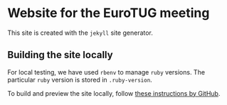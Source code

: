 # Website for the EuroTUG meeting

This site is created with the `jekyll` site generator.

## Building the site locally

For local testing, we have used `rbenv` to manage `ruby` versions. The particular `ruby` version is stored in `.ruby-version`.

To build and preview the site locally, follow [these instructions by GitHub](https://docs.github.com/en/pages/setting-up-a-github-pages-site-with-jekyll/testing-your-github-pages-site-locally-with-jekyll#building-your-site-locally).
